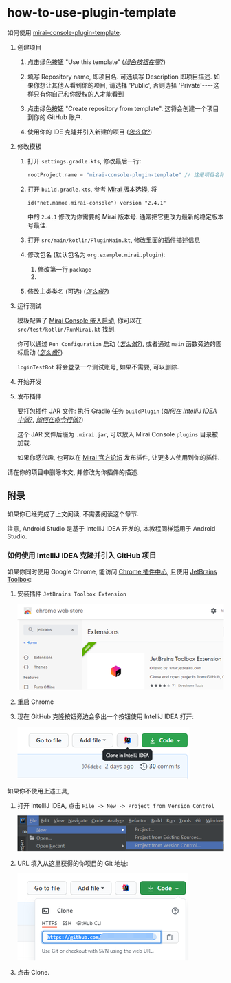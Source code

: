 # how-to-use-plugin-template

如何使用 [mirai-console-plugin-template](https://github.com/project-mirai/mirai-console-plugin-template).

1. 创建项目
   1. 点击绿色按钮 "Use this template" (*[绿色按钮在哪?](.github/WhereIsTheGreenButton.png)*)

   2. 填写 Repository name, 即项目名. 可选填写 Description 即项目描述.
      如果你想让其他人看到你的项目, 请选择 'Public', 否则选择 'Private'----这样只有你自己和你授权的人才能看到

   3. 点击绿色按钮 "Create repository from template". 这将会创建一个项目到你的 GitHub 账户.

   4. 使用你的 IDE 克隆并引入新建的项目 (*[怎么做?](#如何使用-intellij-idea-克隆并引入-github-项目)*)

2. 修改模板
   1. 打开 `settings.gradle.kts`, 修改最后一行:
      ```kotlin
      rootProject.name = "mirai-console-plugin-template" // 这是项目名称, 修改为你自己的.
      ```

   2. 打开 `build.gradle.kts`, 参考 [Mirai 版本选择](https://github.com/mamoe/mirai/blob/dev/docs/ConfiguringProjects.md), 将
      ```
      id("net.mamoe.mirai-console") version "2.4.1"
      ```
      中的 `2.4.1` 修改为你需要的 Mirai 版本号. 通常把它更改为最新的稳定版本号最佳.

   3. 打开 `src/main/kotlin/PluginMain.kt`, 修改里面的插件描述信息
   4. 修改包名 (默认包名为 `org.example.mirai.plugin`):
      1. 修改第一行 `package`
      2. 
   5. 修改主类类名 (可选) (*[怎么做?](.github/HowToRename.png)*)

3. 运行测试

   模板配置了 [Mirai Console 嵌入启动][嵌入启动], 你可以在 `src/test/kotlin/RunMirai.kt` 找到.

   你可以通过 `Run Configuration` 启动 (*[怎么做?](.github/HowToUseRunConfiguration.png)*), 或者通过 `main` 函数旁边的图标启动 (*[怎么做?](.github/HowToRunViaGutter.png)*)

   `loginTestBot` 将会登录一个测试账号, 如果不需要, 可以删除.

4. 开始开发

5. 发布插件

   要打包插件 JAR 文件: 执行 Gradle 任务 `buildPlugin` (*[如何在 IntelliJ IDEA 中做?](.github/HowToRunBuildPluginInIDEA.png)*, *[如何在命令行做?](.github/HowToRunBuildPluginInCommandLine.png)*)

   这个 JAR 文件后缀为 `.mirai.jar`, 可以放入 Mirai Console `plugins` 目录被加载.

   如果你感兴趣, 也可以在 [Mirai 官方论坛](https://mirai.mamoe.net/category/6/%E9%A1%B9%E7%9B%AE%E5%8F%91%E5%B8%83) 发布插件, 让更多人使用到你的插件.


请在你的项目中删除本文, 并修改为你插件的描述.

[嵌入启动]: https://github.com/mamoe/mirai-console/blob/master/docs/Run.md#%E5%B5%8C%E5%85%A5%E5%BA%94%E7%94%A8%E5%90%AF%E5%8A%A8%E5%AE%9E%E9%AA%8C%E6%80%A7

## 附录

如果你已经完成了上文阅读, 不需要阅读这个章节.

注意, Android Studio 是基于 IntelliJ IDEA 开发的, 本教程同样适用于 Android Studio.

### 如何使用 IntelliJ IDEA 克隆并引入 GitHub 项目

如果你同时使用 Google Chrome, 能访问 [Chrome 插件中心](https://chrome.google.com/webstore/category/extensions?hl=en), 且使用 [JetBrains Toolbox](https://www.jetbrains.com/toolbox-app/):
1. 安装插件 `JetBrains Toolbox Extension`

   ![image](.github/image.png)

2. 重启 Chrome

4. 现在 GitHub 克隆按钮旁边会多出一个按钮使用 IntelliJ IDEA 打开:

   ![image_1](.github/image_1.png)


如果你不使用上述工具,
1. 打开 IntelliJ IDEA, 点击 `File -> New -> Project from Version Control`

   ![image_2](.github/image_2.png)

2. URL 填入从这里获得的你项目的 Git 地址:

   ![image_3](.github/image_3.png)

3. 点击 Clone.